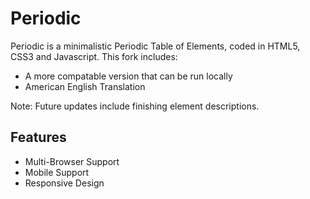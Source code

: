 # Periodic
Periodic is a minimalistic Periodic Table of Elements, coded in HTML5, CSS3 and Javascript.
This fork includes:
- A more compatable version that can be run locally
- American English Translation

Note:
Future updates include finishing element descriptions.

## Features

- Multi-Browser Support
- Mobile Support
- Responsive Design
